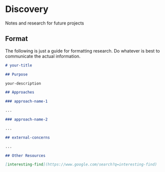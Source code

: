 # Discovery

Notes and research for future projects

## Format

The following is just a guide for formatting research. Do whatever is best to communicate the actual information.

```md
# your-title

## Purpose

your-description

## Approaches

### approach-name-1

...

### approach-name-2

...

## external-concerns

...

## Other Resources

[interesting-find](https://www.google.com/search?q=interesting-find)
```
